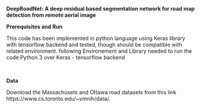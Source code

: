 <p><b> DeepRoadNet: A deep residual based segmentation network for road map detection from remote aerial image</b></p>
<p><b>Prerequisites and Run</b></p>
<p>This code has been implemented in python language using Keras library with tensorflow backend and tested, though should be compatible with related environment. following Environement and Library needed to run the code:Python 3 over Keras - tensorflow backend</p>
<br>
<p><b> Data</b> </p>
<p>Download the Massachusets and Ottawa road datasets from this link https://www.cs.toronto.edu/~vmnih/data/. </p>
  
